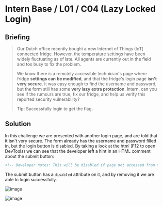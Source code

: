# Intern Base / L01 / C04 (Lazy Locked Login)

## Briefing

> Our Dutch office recently bought a new Internet of Things (IoT) connected fridge. However, the temperature settings have been widely fluctuating as of late. All agents are currently out in the field and too busy to fix the problem.
> 
> We know there is a remotely accessible technician's page where fridge **settings can be modified**, and that the fridge's login page **isn't very secure**. It was easy enough to find the username and password, but the form still has some **very lazy extra protection**. Intern, can you see if the rumours are true, fix our fridge, and help us verify this reported security vulnerability?
> 
> Tip: Successfully login to get the flag.


## Solution

In this challenge we are presented with another login page, and are told that it isn't very secure. The form already has the username and password filled in, but the login button is disabled. By taking a look at the html (F12 to open DevTools) we can see that the developer left a hint in an HTML comment about the submit button:

```html
<!-- Developer notes: This will be disabled if page not accessed from technician's laptop. -->
```

The submit button has a `disabled` attribute on it, and by removing it we are able to login successfully.

![image](https://user-images.githubusercontent.com/49880655/196176167-1e21ad37-7439-43b7-86d6-1f9e7e86631b.png)

![image](https://user-images.githubusercontent.com/49880655/196176056-9b847a43-378f-4f23-9156-dea9e69b7bf4.png)
